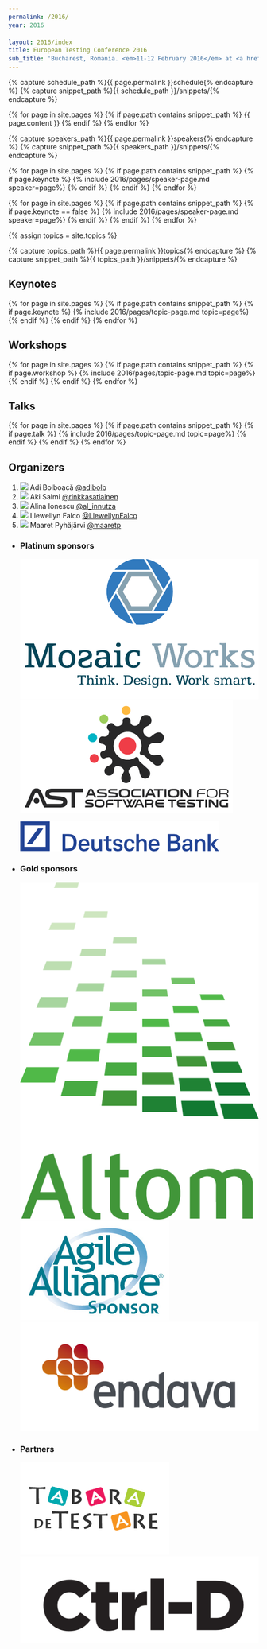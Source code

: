 ```yaml
---
permalink: /2016/
year: 2016

layout: 2016/index
title: European Testing Conference 2016
sub_title: 'Bucharest, Romania. <em>11-12 February 2016</em> at <a href="https://www.radissonblu.com/en/hotel-bucharest" target="_blank">Radisson Blu, Calea Victoriei 63-81</a>'
---
```


{% capture schedule_path %}{{ page.permalink }}schedule{% endcapture %}
{% capture snippet_path %}{{ schedule_path }}/snippets/{% endcapture %}

<section id="schedule" class="main-content text-center">
{% for page in site.pages %}
{% if page.path contains snippet_path %}
{{ page.content }}
{% endif %}
{% endfor %}
</section>


{% capture speakers_path %}{{ page.permalink }}speakers{% endcapture %}
{% capture snippet_path %}{{ speakers_path }}/snippets/{% endcapture %}

<div class="speakers" id="keynote-speakers">

{% for page in site.pages %}
{% if page.path contains snippet_path %}
{% if page.keynote   %}
 {% include 2016/pages/speaker-page.md  speaker=page%}
{% endif %}
{% endif %}
{% endfor %}

</div>
<div class="speakers"  id="speakers">
{% for page in site.pages %}
{% if page.path contains snippet_path %}
{% if page.keynote == false %}
  {% include 2016/pages/speaker-page.md  speaker=page%}
{% endif %}
{% endif %}
{% endfor %}
</div>

{% assign topics = site.topics  %}

<div class="" id="topics">

{% capture topics_path %}{{ page.permalink }}topics{% endcapture %}
{% capture snippet_path %}{{ topics_path }}/snippets/{% endcapture %}

<section class="main-content text-center" id="topic-keynotes">
<h2>Keynotes</h2>

{% for page in site.pages %}
{% if page.path contains snippet_path %}
{% if page.keynote %}
 {% include 2016/pages/topic-page.md  topic=page%}
{% endif %}
{% endif %}
{% endfor %}

</section>
<section class="main-content text-center" id="topic-workshops">
<h2>Workshops</h2>
{% for page in site.pages %}
{% if page.path contains snippet_path %}
{% if page.workshop  %}
 {% include 2016/pages/topic-page.md  topic=page%}
{% endif %}
{% endif %}
{% endfor %}
</section>
<section class="main-content text-center" id="topic-talks">
<h2>Talks</h2>
{% for page in site.pages %}
{% if page.path contains snippet_path %}
{% if page.talk  %}
 {% include 2016/pages/topic-page.md  topic=page%}
{% endif %}
{% endif %}
{% endfor %}

</section>
</div>


<section class='main-content'>
<h2>Organizers</h2>
<ol class="volunteers-list">
  <li class="volunteer">
    <img src="https://pbs.twimg.com/profile_images/1299815722/Adi1.JPG">
    <span class="name">Adi Bolboacă</span>
    <a href="https://twitter.com/adibolb">@adibolb</a>
  </li>
  <li class="volunteer">
    <img src="https://pbs.twimg.com/profile_images/1877737374/20110907at09-16-47.jpg">
    <span class="name">Aki Salmi</span>
    <a href="https://twitter.com/rinkkasatiainen">@rinkkasatiainen</a>
  </li>
  <li class="volunteer">
    <img src="https://pbs.twimg.com/profile_images/621208613747576832/cdWmRNH7_400x400.jpg">
    <span class="name">Alina Ionescu</span>
    <a href="https://twitter.com/al_innutza">@al_innutza</a>
  </li>
  <li class="volunteer">
    <img src="https://pbs.twimg.com/profile_images/1837642393/twitter_profile.png">
    <span class="name">Llewellyn Falco</span>
    <a href="https://twitter.com/LlewellynFalco">@LlewellynFalco</a>
  </li>
  <li class="volunteer">
    <img src="https://pbs.twimg.com/profile_images/629062251152961536/kumhZ5lm_400x400.jpg">
    <span class="name">Maaret Pyhäjärvi</span>
    <a href="https://twitter.com/maaretp">@maaretp</a>
  </li>
</ol>
</section>

<div class='main-content'>

<ul id="" class="list-unstyled text-center">
<li class="platinum-sponsor">
  <h3>Platinum sponsors </h3>
  <p class="sponsors">
	  <span class="sponsor ">
	    <a href="http://mozaicworks.com/"><img src="/images/sponsors/mozaic_works.png" alt="Mozaic Works"></a>
	  </span>
	  <span class="sponsor ">
	    <a href="http://www.associationforsoftwaretesting.org/"><img src="/images/sponsors/AssociationForSoftwareTesting.png" alt="Association For Software Testing"></a>
	  </span>
  </p>
  <p class="sponsors">
	  <span class="sponsor ">
	    <a href="https://www.db.com/careers/index_e.html"><img src="/images/sponsors/deutsche-bank.png" alt="Deutsche Bank"></a>
	  </span>
  </p>
</li>
<li class="gold-sponsor">
  <h3>Gold sponsors</h3>
  <p class="sponsors">
	  <span class="sponsor">
	    <a href="http://altom.ro/"><img src="/images/sponsors/Altom.png" alt="Altom"></a>
	  </span>
	  <span class="sponsor ">
	    <a href="http://www.agilealliance.org/"><img src="/images/sponsors/AgileAlliance.jpg" alt="Agile Alliance"></a>
	  </span>
	  <span class="sponsor ">
	    <a href="http://www.endava.com"><img src="/images/sponsors/endava.png" alt="Endava"></a>
	  </span>
  </p>
</li>
<li class="gold-sponsor">
  <h3>Partners</h3>
  <p class="sponsors">
	  <span class="sponsor">
	    <a href="http://tabaradetestare.ro/en/" target="_blank"><img src="/images/partners/tabara-de-testare-logo.png" alt="Tabara de Testare"></a>
	  </span>
	  <span class="sponsor">
	    <a href="http://ctrl-d.ro" target="_blank"><img src="/images/partners/logo_ctrl-d.png" alt="Ctrl-D"></a>
	  </span>
  </p>
</li>
</ul>

</div>
